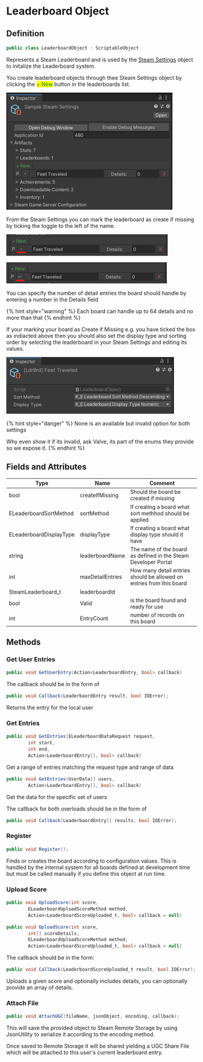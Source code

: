 # Leaderboard Object

## Definition

```csharp
public class LeaderboardObject : ScriptableObject
```

Represents a Steam Leaderboard and is used by the [Steam Settings](steam-settings.md) object to initalize the Leaderboard system.

You create leaderboard objects through thee Steam Settings object by clicking the <mark style="color:green;">+ New</mark> button in the leaderboards list.

![](<../../../.gitbook/assets/image (184).png>)

From the Steam Settings you can mark the leaderboard as create if missing by ticking the toggle to the left of the name.

![](<../../../.gitbook/assets/image (152) (1) (1).png>)

![](<../../../.gitbook/assets/image (165) (1) (1) (1).png>)

You can specify the number of detail entries the board should handle by entering a number in the Details field

{% hint style="warning" %}
Each board can handle up to 64 details and no more than that
{% endhint %}

If your marking your board as Create if Missing e.g. you have ticked the box as indiacted above then you should also set the display type and sorting order by selecting the leaderboard in your Steam Settings and editing its values.

![](<../../../.gitbook/assets/image (153) (1) (1) (1).png>)

{% hint style="danger" %}
None is an available but invalid option for both settings



Why even show it if its invalid, ask Valve, its part of the enums they provide so we expose it.
{% endhint %}

## Fields and Attributes

| Type                    | Name             | Comment                                                              |
| ----------------------- | ---------------- | -------------------------------------------------------------------- |
| bool                    | createIfMissing  | Should the board be created if missing                               |
| ELeaderboardSortMethod  | sortMethod       | If creating a board what sort methhod should be applied              |
| ELeaderboardDisplayType | displayType      | If creating a board what display type should it have                 |
| string                  | leaderboardName  | The name of the board as defined in the Steam Developer Portal       |
| int                     | maxDetailEntries | How many detail entries should be allowed on entries from this board |
| SteamLeaderboard\_t     | leaderboardId    |                                                                      |
| bool                    | Valid            | is the board found and ready for use                                 |
| int                     | EntryCount       | number of records on this board                                      |

## Methods

### Get User Entries

```csharp
public void GetUserEntry(Action<LeaderboardEntry, bool> callback)
```

The callback should be in the form of

```csharp
public void Callback(LeaderbaordEntry result, bool IOError);
```

Returns the entry for the local user

### Get Entries

```csharp
public void GetEntries(ELeaderboardDataRequest request, 
        int start, 
        int end, 
        Action<LeaderboardEntry[], bool> callback)
```

Get a range of entries matching the request type and range of data

```csharp
public void GetEntries(UserData[] users, 
        Action<LeaderboardEntry[], bool> callback)
```

Get the data for the specific set of users

The callback for both overloads should be in the form of

```csharp
public void Callback(LeaderbaordEntry[] results, bool IOError);
```

### Register

```csharp
public void Register();
```

Finds or creates the board according to configuration values. This is handled by the internal system for all boards defined at development time but must be called manually if you define this object at run time.

### Upload Score

```csharp
public void UploadScore(int score, 
        ELeaderboardUploadScoreMethod method, 
        Action<LeaderboardScoreUploaded_t, bool> callback = null)
```

```csharp
public void UploadScore(int score, 
        int[] scoreDetails, 
        ELeaderboardUploadScoreMethod method, 
        Action<LeaderboardScoreUploaded_t, bool> callback = null)
```

The callback should be in the form:

```csharp
public void Callback(LeaderboardScoreUploaded_t result, bool IOError);
```

Uploads a given score and optionally includes details, you can optionally provide an array of details.

### Attach File

```csharp
public void AttachUGC(fileName, jsonObject, encoding, callback);
```

This will save the provided object to Steam Remote Storage by using JsonUtility to serialize it according to the encoding method.&#x20;

Once saved to Remote Storage it will be shared  yielding a UGC Share File which will be attached to this user's current leaderboard entry.
